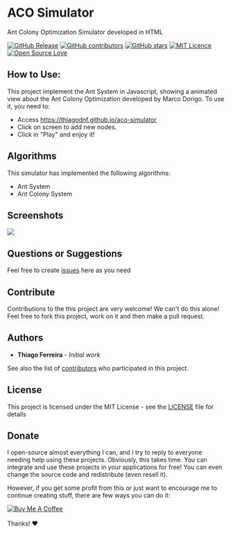 # ACO Simulator

Ant Colony Optimization Simulator developed in HTML

[![GitHub Release](https://img.shields.io/github/release/thiagodnf/aco-simulator.svg)](https://github.com/thiagodnf/aco-simulator/releases/latest)
[![GitHub contributors](https://img.shields.io/github/contributors/thiagodnf/aco-simulator.svg)](https://github.com/thiagodnf/aco-simulator/graphs/contributors)
[![GitHub stars](https://img.shields.io/github/stars/thiagodnf/aco-simulator.svg)](https://github.com/thiagodnf/aco-simulator)
[![MIT Licence](https://badges.frapsoft.com/os/mit/mit.svg?v=103)](https://opensource.org/licenses/mit-license.php)
[![Open Source Love](https://badges.frapsoft.com/os/v1/open-source.svg?v=103)](https://github.com/ellerbrock/open-source-badges/)

## How to Use:

This project implement the Ant System in Javascript, showing a animated view about the Ant Colony Optimization developed by Marco Dorigo. To use it, you need to:

- Access https://thiagodnf.github.io/aco-simulator
- Click on screen to add new nodes.
- Click in "Play" and enjoy it!

## Algorithms

This simulator has implemented the following algorithms:

- Ant System
- Ant Colony System

## Screenshots

<div >
    <kbd>
        <img class="screenshot" src="https://user-images.githubusercontent.com/114015/125091614-925daf80-e09e-11eb-80f8-ae4830246f4a.png"/>
    </kbd>
</div>

## Questions or Suggestions

Feel free to create <a href="https://github.com/thiagodnf/aco-simulator/issues">issues</a> here as you need

## Contribute

Contributions to the this project are very welcome! We can't do this alone! Feel free to fork this project, work on it and then make a pull request.

## Authors

* **Thiago Ferreira** - *Initial work*

See also the list of [contributors](https://github.com/thiagodnf/aco-simulator/graphs/contributors) who participated in this project.

## License

This project is licensed under the MIT License - see the [LICENSE](LICENSE) file for details

## Donate

I open-source almost everything I can, and I try to reply to everyone needing help using these projects. Obviously, this takes time. You can integrate and use these projects in your applications for free! You can even change the source code and redistribute (even resell it).

However, if you get some profit from this or just want to encourage me to continue creating stuff, there are few ways you can do it:

<a href="https://www.buymeacoffee.com/thiagodnf" target="_blank">
  <img src="https://www.buymeacoffee.com/assets/img/guidelines/download-assets-sm-2.svg" alt="Buy Me A Coffee">
</a>
<br/>
<br/>
Thanks! ❤️
